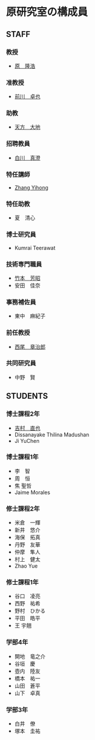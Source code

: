 # 原研究室の構成員
## STAFF
### 教授
- [原　隆浩](http://www-mmde.ist.osaka-u.ac.jp/~hara/index-jp.html)
### 准教授
- [前川　卓也](http://www-mmde.ist.osaka-u.ac.jp/~maekawa/)
### 助教
- [天方　大地](https://amgt-d1.github.io/)
### 招聘教員
- [白川　真澄](http://iwnsew.com/)
### 特任講師
- [Zhang Yihong](https://www.ringspool.com/yihongzhang)
### 特任助教
- 夏　清心
### 博士研究員
- Kumrai Teerawat
### 技術専門職員
- [竹本　芳昭](http://www-mmde.ist.osaka-u.ac.jp/~takemoto/index-jp.html)
- 安田　佳奈
### 事務補佐員
- 東中　麻紀子
### 前任教授
- [西尾　章治郎](https://mmde-lab.github.io/member-webpage/nishio/index-jp.html)
### 共同研究員
- 中野　賢
## STUDENTS
### 博士課程2年
- [吉村　直也](https://www.linkedin.com/in/naoya-yoshimura-3b783a177/)
- Dissanayake Thilina Madushan
- Ji YuChen
### 博士課程1年
- 李　智
- 周　恒
- 焦 聖哲
- Jaime Morales
### 修士課程2年
- 米倉　一輝
- 新井　悠介
- 海保　拓真
- 丹野　友華
- 仲摩　隼人
- 村上　健太
- Zhao Yue
### 修士課程1年
- 谷口　凌亮
- 西野　祐希
- 野村　ひかる
- 平田　皓平
- 王 宇翹
### 学部4年
- 開地　竜之介
- 谷垣　慶
- 壺内　陸友
- 橋本　祐一
- 山田　蒼平
- 山下　卓真
### 学部3年
- 白井　僚
- 塚本　圭祐
